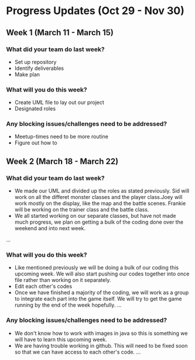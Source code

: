 # Progress Updates (Oct 29 - Nov 30)

## Week 1 (March 11 - March 15)

### What did your team do last week? 
* Set up repository
* Identify deliverables
* Make plan

### What will you do this week?
* Create UML file to lay out our project
* Designated roles 

### Any blocking issues/challenges need to be addressed?
* Meetup-times need to be more routine
* Figure out how to 


## Week 2 (March 18 - March 22)

### What did your team do last week?
* We made our UML and divided up the roles as stated previously. Sid will work on all the differet monster classes and the player class.Joey will work mostly on the display, like the map and the battle scenes. Frankie will be working on the trainer class and the battle class.
* We all started working on our separate classes, but have not made much progress, we plan on getting a bulk of the coding done over the weekend and into next week.

...

### What will you do this week?
* Like mentioned previously we will be doing a bulk of our coding this upcoming week. We will also start pushing our codes together into once file rather than working on it separately.
* Edit each other's codes 
* Once we have finished a majority of the coding, we will work as a group to integrate each part into the game itself. We will try to get the game running by the end of the week hopefully.
...

### Any blocking issues/challenges need to be addressed?
* We don't know how to work with images in java so this is something we will have to learn this upcoming week.
* We are having trouble working in github. This will need to be fixed soon so that we can have access to each other's code.
...
